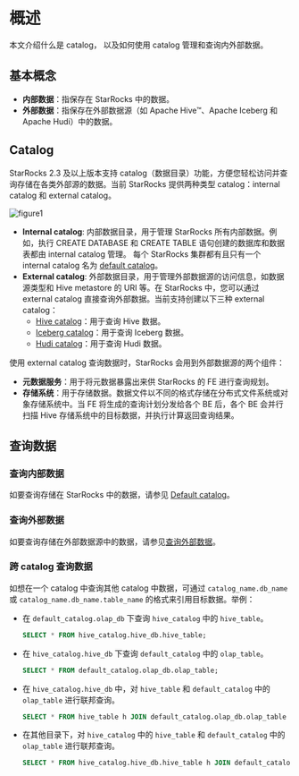 # 概述

本文介绍什么是 catalog， 以及如何使用 catalog 管理和查询内外部数据。

## 基本概念

- **内部数据**：指保存在 StarRocks 中的数据。
- **外部数据**：指保存在外部数据源（如 Apache Hive™、Apache Iceberg 和 Apache Hudi）中的数据。

## Catalog

StarRocks 2.3 及以上版本支持 catalog（数据目录）功能，方便您轻松访问并查询存储在各类外部源的数据。当前 StarRocks 提供两种类型 catalog：internal catalog 和 external catalog。

![figure1](/assets/3.12-1.png)

- **Internal catalog**: 内部数据目录，用于管理 StarRocks 所有内部数据。例如，执行 CREATE DATABASE 和 CREATE TABLE 语句创建的数据库和数据表都由 internal catalog 管理。 每个 StarRocks 集群都有且只有一个 internal catalog 名为 [default catalog](../catalog/default_catalog.md)。
- **External catalog**: 外部数据目录，用于管理外部数据源的访问信息，如数据源类型和 Hive metastore 的 URI 等。在 StarRocks 中，您可以通过 external catalog 直接查询外部数据。当前支持创建以下三种 external catalog：
  - [Hive catalog](../catalog/hive_catalog.md)：用于查询 Hive 数据。
  - [Iceberg catalog](../catalog/iceberg_catalog.md)：用于查询 Iceberg 数据。
  - [Hudi catalog](../catalog/hudi_catalog.md)：用于查询 Hudi 数据。

使用 external catalog 查询数据时，StarRocks 会用到外部数据源的两个组件：

- **元数据服务**：用于将元数据暴露出来供 StarRocks 的 FE 进行查询规划。
- **存储系统**：用于存储数据。数据文件以不同的格式存储在分布式文件系统或对象存储系统中。当 FE 将生成的查询计划分发给各个 BE 后，各个 BE 会并行扫描 Hive 存储系统中的目标数据，并执行计算返回查询结果。

## 查询数据

### 查询内部数据

如要查询存储在 StarRocks 中的数据，请参见 [Default catalog](../catalog/default_catalog.md)。

### 查询外部数据

如要查询存储在外部数据源中的数据，请参见[查询外部数据](../catalog/query_external_data.md)。

### 跨 catalog 查询数据

如想在一个 catalog 中查询其他 catalog 中数据，可通过 `catalog_name.db_name` 或 `catalog_name.db_name.table_name` 的格式来引用目标数据。举例：

- 在 `default_catalog.olap_db` 下查询 `hive_catalog` 中的 `hive_table`。

  ```SQL
  SELECT * FROM hive_catalog.hive_db.hive_table;
  ```

- 在 `hive_catalog.hive_db` 下查询 `default_catalog` 中的 `olap_table`。

  ```SQL
  SELECT * FROM default_catalog.olap_db.olap_table;
  ```

- 在 `hive_catalog.hive_db` 中，对 `hive_table` 和 `default_catalog` 中的 `olap_table` 进行联邦查询。

  ```SQL
  SELECT * FROM hive_table h JOIN default_catalog.olap_db.olap_table o WHERE h.id = o.id;
  ```

- 在其他目录下，对 `hive_catalog` 中的 `hive_table` 和 `default_catalog` 中的 `olap_table` 进行联邦查询。

  ```SQL
  SELECT * FROM hive_catalog.hive_db.hive_table h JOIN default_catalog.olap_db.olap_table o WHERE h.id = o.id;
  ```
